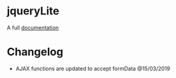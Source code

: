 # jqueryLite

A full [documentation](https://tesodev.github.io/jqueryLite/)

# Changelog

+ AJAX functions are updated to accept formData @15/03/2019

